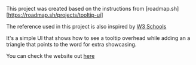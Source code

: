 This project was created based on the instructions from [roadmap.sh][https://roadmap.sh/projects/tooltip-ui]

The reference used in this project is also inspired by [W3 Schools](https://www.w3schools.com/css/css_tooltip.asp)

It's a simple UI that shows how to see a tooltip overhead while adding an a triangle that points to the word for extra showcasing.

You can check the website out [here](https://tooltip-ui-nine.vercel.app/)
